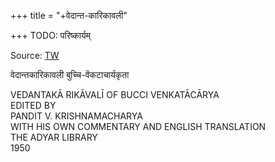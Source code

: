 +++
title = "+वेदान्त-कारिकावली"

+++
TODO: परिष्कार्यम्

Source: [TW](https://archive.org/details/vedantakarikavali)


वेदान्तकारिकावली बुच्चि-वेंकटाचार्यकृता 

VEDANTAKĀ RIKĀVALĪ OF BUCCI VENKATĀCĀRYA  
EDITED BY  
PANDIT V. KRISHNAMACHARYA  
WITH HIS OWN COMMENTARY AND ENGLISH TRANSLATION  
THE ADYAR LIBRARY  
1950 
